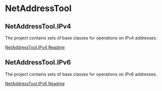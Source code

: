 # NetAddressTool

## NetAddressTool.IPv4

The project contains sets of base classes for operations on IPv4 addresses.

[NetAddressTool.IPv4 Readme](https://github.com/Szumak75/JskToolBox/blob/1.0.14/docs/NetAddressTool4.md)

## NetAddressTool.IPv6

The project contains sets of base classes for operations on IPv6 addresses.

[NetAddressTool.IPv6 Readme](https://github.com/Szumak75/JskToolBox/blob/1.0.14/docs/NetAddressTool6.md)



